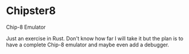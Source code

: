 # Chipster8
Chip-8 Emulator

Just an exercise in Rust. Don't know how far I will take it but the plan is to have a complete Chip-8 emulator and maybe even add a debugger.
